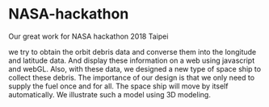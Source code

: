 # NASA-hackathon
Our great work for NASA hackathon 2018 Taipei

we try to obtain the orbit debris data and converse them into the longitude and latitude data. And display these information on a web using javascript and webGL. Also, with these data, we designed a new type of space ship to collect these debris. The importance of our design is that we only need to supply the fuel once and for all. The space ship will move by itself automatically. We illustrate such a model using 3D modeling.
